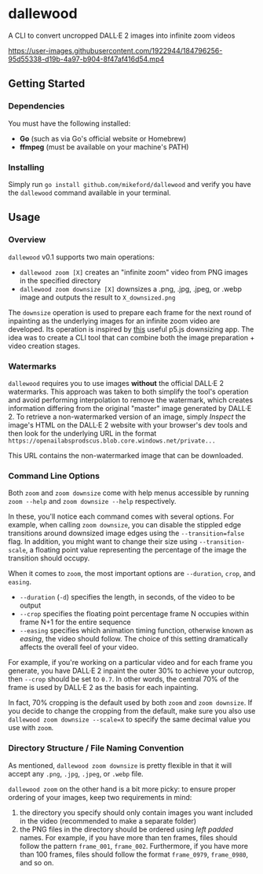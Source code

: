 # dallewood
A CLI to convert uncropped DALL·E 2 images into infinite zoom videos



https://user-images.githubusercontent.com/1922944/184796256-95d55338-d19b-4a97-b904-8f47af416d54.mp4



## Getting Started
### Dependencies
You must have the following installed:
- **Go** (such as via Go's official website or Homebrew)
- **ffmpeg** (must be available on your machine's PATH)

### Installing
Simply run `go install github.com/mikeford/dallewood` and verify you have the `dallewood` command available in your terminal.

## Usage
### Overview
`dallewood` v0.1 supports two main operations:

- `dallewood zoom [X]` creates an "infinite zoom" video from PNG images in the specified directory
- `dallewood zoom downsize [X]` downsizes a .png, .jpg, .jpeg, or .webp image and outputs the result to `X_downsized.png`

The `downsize` operation is used to prepare each frame for the next round of inpainting as the underlying images for an infinite zoom video are developed. Its operation is inspired by [this](https://editor.p5js.org/Pi_p5/full/qAqoieAhx) useful p5.js downsizing app. The idea was to create a CLI tool that can combine both the image preparation + video creation stages.

### Watermarks
`dallewood` requires you to use images **without** the official DALL·E 2 watermarks. This approach was taken to both simplify the tool's operation and avoid performing interpolation to remove the watermark, which creates information differing from the original "master" image generated by DALL·E 2. To retrieve a non-watermarked version of an image, simply *Inspect* the image's HTML on the  DALL·E 2 website with your browser's dev tools and then look for the underlying URL in the format `https://openailabsprodscus.blob.core.windows.net/private...`

This URL contains the non-watermarked image that can be downloaded.

### Command Line Options
Both `zoom` and `zoom downsize` come with help menus accessible by running `zoom --help` and `zoom downsize --help` respectively.

In these, you'll notice each command comes with several options. For example, when calling `zoom downsize`, you can disable the stippled edge transitions around downsized image edges using the `--transition=false` flag. In addition, you might want to change their size using `--transition-scale`, a floating point value representing the percentage of the image the transition should occupy.

When it comes to `zoom`, the most important options are `--duration`, `crop`, and `easing`.

- `--duration` (`-d`) specifies the length, in seconds, of the video to be output
- `--crop` specifies the floating point percentage frame N occupies within frame N+1 for the entire sequence
- `--easing` specifies which animation timing function, otherwise known as *easing*, the video should follow. The choice of this setting dramatically affects the overall feel of your video.

For example, if you're working on a particular video and for each frame you generate, you have DALL·E 2 inpaint the outer 30% to achieve your outcrop, then `--crop` should be set to `0.7`. In other words, the central 70% of the frame is used by DALL·E 2 as the basis for each inpainting.

In fact, 70% cropping is the default used by both `zoom` and `zoom downsize`. If you decide to change the cropping from the default, make sure you also use `dallewood zoom downsize --scale=X` to specify the same decimal value you use with `zoom`.

### Directory Structure / File Naming Convention
As mentioned, `dallewood zoom downsize` is pretty flexible in that it will accept any `.png`, `.jpg`, `.jpeg`, or `.webp` file.

`dallewood zoom` on the other hand is a bit more picky: to ensure proper ordering of your images, keep two requirements in mind:

1. the directory you specify should only contain images you want included in the video (recommended to make a separate folder)
2. the PNG files in the directory should be ordered using *left padded* names. For example, if you have more than ten frames, files should follow the pattern `frame_001`, `frame_002`. Furthermore, if you have more than 100 frames, files should follow the format `frame_0979`, `frame_0980`, and so on.
